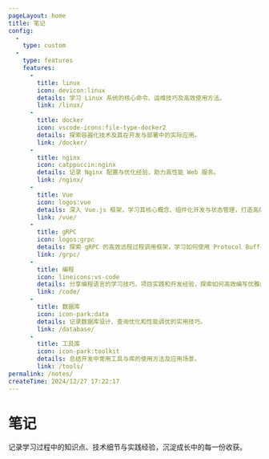 ```yaml
---
pageLayout: home
title: 笔记
config:
  -
    type: custom
  -
    type: features
    features:
      -
        title: linux
        icon: devicon:linux
        details: 学习 Linux 系统的核心命令、运维技巧及高效使用方法。
        link: /linux/
      -
        title: docker
        icon: vscode-icons:file-type-docker2
        details: 探索容器化技术及其在开发与部署中的实际应用。
        link: /docker/
      -
        title: nginx
        icon: catppuccin:nginx
        details: 记录 Nginx 配置与优化经验，助力高性能 Web 服务。
        link: /nginx/
      -
        title: Vue
        icon: logos:vue
        details: 深入 Vue.js 框架，学习其核心概念、组件化开发与状态管理，打造高效的前端应用。
        link: /vue/
      -
        title: gRPC
        icon: logos:grpc
        details: 探索 gRPC 的高效远程过程调用框架，学习如何使用 Protocol Buffers 和 gRPC 构建跨语言的分布式应用。
        link: /grpc/
      -
        title: 编程
        icon: lineicons:vs-code
        details: 分享编程语言的学习技巧、项目实践和开发经验，探索如何高效编写优雅的代码。
        link: /code/
      -
        title: 数据库
        icon: icon-park:data
        details: 记录数据库设计、查询优化和性能调优的实用技巧。
        link: /database/
      -
        title: 工具库
        icon: icon-park:toolkit
        details: 总结开发中常用工具与库的使用方法及应用场景。
        link: /tools/
permalink: /notes/
createTime: 2024/12/27 17:22:17 
---
```


# 笔记

记录学习过程中的知识点、技术细节与实践经验，沉淀成长中的每一份收获。

